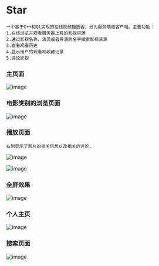 # Star
    一个基于C++和Qt实现的在线视频播放器，分为服务端和客户端。主要功能：
    1.在线浏览并观看服务器上有的影视资源
    2.通过影视名称，演员或者导演的名字搜索影视资源
    3.查看观看历史
    4.显示用户的观看和收藏记录
    5.评论影视
    
### 主页面
    
![image](https://github.com/se1603/Star/master/images/star1.png)

### 电影类别的浏览页面
    
![image](https://github.com/se1603/Star/master/images/star2.png)

### 播放页面
    右侧显示了影片的相关信息以及相关的评论.
    
![image](https://github.com/se1603/Star/master/images/star3.png)

![image](https://github.com/se1603/Star/master/images/star5.png)

### 全屏效果

![image](https://github.com/se1603/Star/master/images/star6.png)

### 个人主页
    
![image](https://github.com/se1603/Star/master/images/star4.png)

### 搜索页面
    
![image](https://github.com/se1603/Star/master/images/star7.png)



